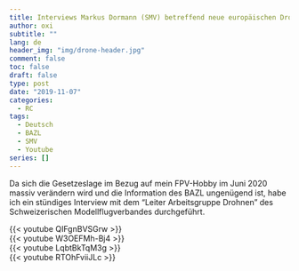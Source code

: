 ```yaml
---
title: Interviews Markus Dormann (SMV) betreffend neue europäischen Drohnenregulierung
author: oxi
subtitle: ""
lang: de
header_img: "img/drone-header.jpg"
comment: false
toc: false
draft: false
type: post
date: "2019-11-07"
categories:
  - RC
tags:
  - Deutsch
  - BAZL
  - SMV
  - Youtube
series: []
---
```

Da sich die Gesetzeslage im Bezug auf mein FPV-Hobby im Juni 2020 massiv verändern wird und die Information des BAZL ungenügend ist, habe ich ein stündiges Interview mit dem &#8220;Leiter Arbeitsgruppe Drohnen&#8221; des Schweizerischen Modellflugverbandes durchgeführt.

{{< youtube QIFgnBVSGrw >}}
<br />
{{< youtube W3OEFMh-Bj4 >}}
<br />
{{< youtube LqbtBkTqM3g >}}
<br />
{{< youtube RTOhFviiJLc >}}

